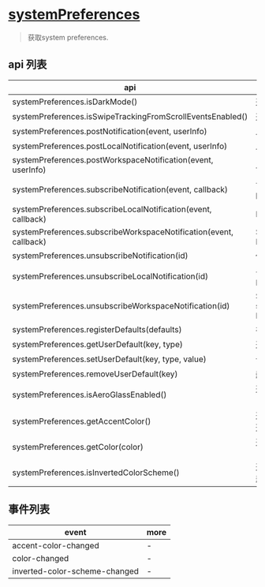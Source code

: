 # [systemPreferences](https://www.electronjs.cn/docs/api/system-preferences)

> 获取system preferences.

## api 列表

| api                                                               | more                                                                                                             |
| ----------------------------------------------------------------- | ---------------------------------------------------------------------------------------------------------------- |
| systemPreferences.isDarkMode()                                    | 返回Boolean，表示系统是否处于Dark模式                                                                            |
| systemPreferences.isSwipeTrackingFromScrollEventsEnabled()        | 返回值 Boolean - 是否在页面设置之间进行滑动。                                                                    |
| systemPreferences.postNotification(event, userInfo)               | 发送 event 作为macOS的原生通知                                                                                   |
| systemPreferences.postLocalNotification(event, userInfo)          | 发送 event 作为macOS的原生通知                                                                                   |
| systemPreferences.postWorkspaceNotification(event, userInfo)      | 发送 event 作为macOS的原生通知                                                                                   |
| systemPreferences.subscribeNotification(event, callback)          | 订阅macOS的原生通知，当通信的 event</ 0>发生时，将调用 <code>callback(event, userInfo)                           |
| systemPreferences.subscribeLocalNotification(event, callback)     | Returns Number - The ID of this subscription                                                                     |
| systemPreferences.subscribeWorkspaceNotification(event, callback) | Same as subscribeNotification, but uses NSWorkspace.sharedWorkspace.notificationCenter                           |
| systemPreferences.unsubscribeNotification(id)                     | 使用 id 删除订阅。                                                                                               |
| systemPreferences.unsubscribeLocalNotification(id)                | 与unsubscribeNotification相同，但将订户从NSNotificationCenter中删除                                              |
| systemPreferences.unsubscribeWorkspaceNotification(id)            | Same as unsubscribeNotification, but removes the subscriber from NSWorkspace.sharedWorkspace.notificationCenter. |
| systemPreferences.registerDefaults(defaults)                      | 在应用的NSUserDefaults配置项中添加其它默认设置。                                                                 |
| systemPreferences.getUserDefault(key, type)                       | 返回 any - NSUserDefaults 中 key 的值.                                                                           |
| systemPreferences.setUserDefault(key, type, value)                | 设置 NSUserDefaults 中 key 的值.                                                                                 |
| systemPreferences.removeUserDefault(key)                          | 删除 NSUserDefaults 中的 key                                                                                     |
| systemPreferences.isAeroGlassEnabled()                            | 返回 Boolean - true 如果启用了 DWM composition (Aero Glass), 否则为 false                                        |
| systemPreferences.getAccentColor()                                | 返回 String - 用户当前系统偏好颜色，RGBA 十六进制形式.                                                           |
| systemPreferences.getColor(color)                                 | 返回 String -系统颜色设置为RGB十六进制格式 (#ABCDEF).                                                            |
| systemPreferences.isInvertedColorScheme()                         | 返回 Boolean - true 如果反转颜色方案（如高对比度主题）处于活动状态，否则为false                                  |

## 事件列表

| event                         | more |
| ----------------------------- | ---- |
| accent-color-changed          | -    |
| color-changed                 | -    |
| inverted-color-scheme-changed | -    |